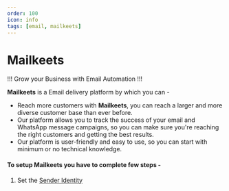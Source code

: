 ```yaml
---
order: 100
icon: info
tags: [email, mailkeets]
---
```


# Mailkeets

!!!
Grow your Business with Email Automation
!!!

**Mailkeets** is a Email delivery platform by which you can -
- Reach more customers with **Mailkeets**, you can reach a larger and more diverse customer base than ever before. 
- Our platform allows you to track the success of your email and WhatsApp message campaigns, so you can make sure you're reaching the right customers and getting the best results.
- Our platform is user-friendly and easy to use, so you can start with minimum or no technical knowledge.

#### To setup **Mailkeets** you have to complete few steps -
1. Set the [Sender Identity](SenderIdentity.md)